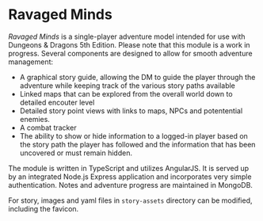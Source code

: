# Ravaged Minds

<!--- bit --->
_Ravaged Minds_ is a single-player adventure model intended for use with Dungeons & Dragons 5th Edition.
Please note that this module is a work in progress.  Several components are designed to allow for smooth
adventure management:

- A graphical story guide, allowing the DM to guide the player through the adventure while keeping track
of the various story paths available
- Linked maps that can be explored from the overall world down to detailed encouter level
- Detailed story point views with links to maps, NPCs and potentential enemies.
- A combat tracker
- The ability to show or hide information to a logged-in player based on the story path the player has
followed and the information that has been uncovered or must remain hidden.

The module is written in TypeScript and utilizes AngularJS.  It is served up by an integrated Node.js
Express application and incorporates very simple authentication.  Notes and adventure progress are
maintained in MongoDB.
<!--- /bit --->

For story, images and yaml files in `story-assets` directory can be modified, including the favicon.
